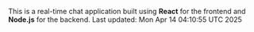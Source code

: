 This is a real-time chat application built using **React** for the frontend and **Node.js** for the backend.
Last updated: Mon Apr 14 04:10:55 UTC 2025
